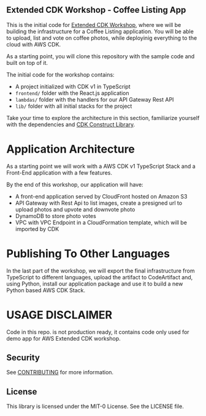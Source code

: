 ## Extended CDK Workshop - Coffee Listing App

This is the initial code for [Extended CDK Workshop](https://catalog.us-east-1.prod.workshops.aws/v2/workshops/071bbc60-6c1f-47b6-8c66-e84f5dc96b3f/en-US), where we will be building the infrastructure for a Coffee Listing application. You will be able to upload, list and vote on coffee photos, while deployinig everything to the cloud with AWS CDK.

As a starting point, you will clone this repository with the sample code and built on top of it.

The initial code for the workshop contains:

- A project initialized with CDK v1 in TypeScript
- `frontend/` folder with the React.js application
- `lambdas/` folder with the handlers for our API Gateway Rest API
- `lib/` folder with all initial stacks for the project

Take your time to explore the architecture in this section, familiarize yourself with the dependencies and [CDK Construct Library](https://docs.aws.amazon.com/cdk/api/latest/docs/aws-construct-library.html).

# Application Architecture

As a starting point we will work with a AWS CDK v1 TypeScript Stack and a Front-End application with a few features.

By the end of this workshop, our application will have:

- A front-end application served by CloudFront hosted on Amazon S3
- API Gateway with Rest Api to list images, create a presigned url to upload photos and upvote and downvote photo
- DynamoDB to store photo votes
- VPC with VPC Endpoint in a CloudFormation template, which will be imported by CDK

# Publishing To Other Languages

In the last part of the workshop, we will export the final infrastructure from TypeScript to different languages, upload the artifact to CodeArtifact and, using Python, install our application package and use it to build a new Python based AWS CDK Stack.

# USAGE DISCLAIMER

Code in this repo. is not production ready, it contains code only used for demo app for AWS Extended CDK workshop.

## Security

See [CONTRIBUTING](CONTRIBUTING.md#security-issue-notifications) for more information.

## License

This library is licensed under the MIT-0 License. See the LICENSE file.

